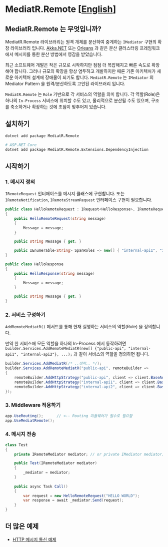 # MediatR.Remote [[English](README.md)]

## MediatR.Remote 는 무엇입니까?

MediatR.Remote 라이브러리는 원격 개체를 분산하여 중계하는 `IMediator` 구현의 확장 라이브러리 입니다.
[Akka.NET](https://getakka.net/) 또는 [Orleans](https://github.com/dotnet/orleans) 과 같은 분산 클러스터링 프레임워크에서 메시지를 통한 분산 방법에서 영감을 받았습니다.

최근 소프트웨어 개발은 작은 규모로 시작하지만 점점 더 복잡해지고 빠른 속도로 확장해야 합니다. 
그러나 규모의 확장을 항상 염두하고 개발하지만 때론 기존 아키텍처가 새로운 아키텍처 설계에 장애물이 되기도 합니다.
`MediatR.Remote` 는 `IMediator` 의 Mediator Pattern 을 원격/분산하도록 고안된 라이브러리 입니다.

`MediatR.Remote` 는 `Role` 기반으로 각 서비스의 역할을 의미 합니다.
각 역할(Role)은 하나의 `In-Process` 서비스에 위치할 수도 있고, 물리적으로 분산될 수도 있으며, 
구조를 축소하거나 확장하는 것에 초점이 맞추어져 있습니다.

## 설치하기

```bash
dotnet add package MediatR.Remote

# ASP.NET Core
dotnet add package MediatR.Remote.Extensions.DependencyInjection
```

## 시작하기

### 1. 메시지 정의

`IRemoteRequest` 인터페이스를 메시지 클래스에 구현합니다.
또는 `IRemoteNotification`, `IRemoteStreamRequest` 인터페이스 구현이 필요합니다.

```csharp
public class HelloRemoteRequest : IRequest<HelloResponse>, IRemoteRequest
{
    public HelloRemoteRequest(string message)
    {
        Message = message;
    }

    public string Message { get; }

    public IEnumerable<string> SpanRoles => new[] { "internal-api1", "internal-api2" };
}

public class HelloResponse
{
    public HelloResponse(string message)
    {
        Message = message;
    }

    public string Message { get; }
}
```

### 2. 서비스 구성하기

`AddRemoteMediatR()` 메서드를 통해 현재 실행하는 서비스의 역할(Role) 을 정의합니다.

만약 한 서비스에 모든 역할을 하나의 In-Process 에서 동작하려면 `builder.Services.AddRemoteMediatR(new[] {"public-api", "internal-api1", "internal-api2"}, ...);` 과 같이 서비스의 역할을 정의하면 됩니다.

```csharp
builder.Services.AddMediatR(/* ..생략.. */);
builder.Services.AddRemoteMediatR("public-api", remoteBuilder =>
{
    remoteBuilder.AddHttpStrategy("public-api", client => client.BaseAddress = new Uri("http://localhost:5000"));
    remoteBuilder.AddHttpStrategy("internal-api1", client => client.BaseAddress = new Uri("http://localhost:5010"));
    remoteBuilder.AddHttpStrategy("internal-api2", client => client.BaseAddress = new Uri("http://localhost:5020"));
});
```

### 3. Middleware 적용하기

```csharp
app.UseRouting();      // <-- Routing 미들웨어가 필수로 필요함
app.UseMediatRemote();
```

### 4. 메시지 전송

```csharp
class Test
{
    private IRemoteMediator mediator; // or private IMediator mediator;

    public Test(IRemoteMediator mediator)
    {
        _mediator = mediator;
    }
    
    public async Task Call()
    {
        var request = new HelloRemoteRequest("HELLO WORLD");
        var response = await _mediator.Send(request);
    }
}
```

## 더 많은 예제

* [HTTP 메시지 통신 예제](examples/http)
